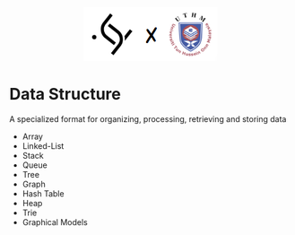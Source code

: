 
<p align="center"><img src="images/saktiXuthm.png">

# Data Structure

A specialized format for organizing, processing, retrieving and storing data

- Array
- Linked-List
- Stack
- Queue
- Tree
- Graph
- Hash Table
- Heap
- Trie
- Graphical Models



